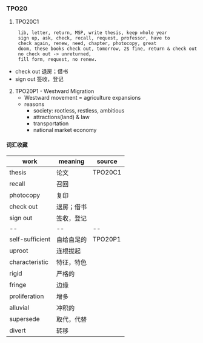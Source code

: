 
### TPO20

1. TPO20C1

        lib, letter, return, MSP, write thesis, keep whole year
        sign up, ask, check, recall, request, professor, have to
        check again, renew, need, chapter, photocopy, great
        doom, these books check out, tomorrow, 2$ fine, return & check out
        no check out -> unreturned,
        fill form, request, no renew.

  - check out   退房；借书
  - sign out    签收，登记

2. TPO20P1 - Westward Migration
    - Westward movement = agriculture expansions
    - reasons
        - society: rootless, restless, ambitious
        - attractions(land) & law
        - transportation
        - national market economy


#### 词汇收藏
work|meaning|source
--|--|--
thesis|论文|TPO20C1
recall|召回
photocopy|复印
check out|退房；借书
sign out|签收，登记
--|--|--
self-sufficient|自给自足的|TPO20P1
uproot|连根拔起
characteristic|特征，特色
rigid|严格的
fringe|边缘
proliferation|增多
alluvial|冲积的
supersede|取代，代替
divert|转移
